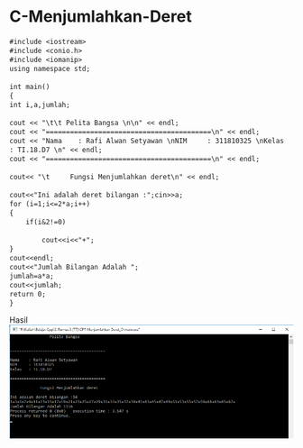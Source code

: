 # C-Menjumlahkan-Deret

    #include <iostream>
    #include <conio.h>
    #include <iomanip>
    using namespace std;

    int main()
    {
    int i,a,jumlah;

    cout << "\t\t Pelita Bangsa \n\n" << endl;
    cout << "=========================================\n" << endl;
    cout << "Nama    : Rafi Alwan Setyawan \nNIM     : 311810325 \nKelas   : TI.18.D7 \n" << endl;
    cout << "=========================================\n" << endl;

    cout<< "\t     Fungsi Menjumlahkan deret\n" << endl;

    cout<<"Ini adalah deret bilangan :";cin>>a;
    for (i=1;i<=2*a;i++)
    {
        if(i&2!=0)

            cout<<i<<"+";
    }
    cout<<endl;
    cout<<"Jumlah Bilangan Adalah ";
    jumlah=a*a;
    cout<<jumlah;
    return 0;
    }
    
Hasil
![img](https://github.com/Rafflesia3/C-Menjumlahkan-Deret/blob/master/C++%20Menjumlahkan%20Deret.png?raw=true)
